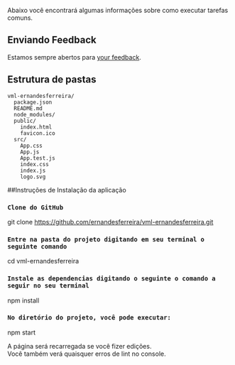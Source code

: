 
Abaixo você encontrará algumas informações sobre como executar tarefas comuns.<br>

## Enviando Feedback

Estamos sempre abertos para [your feedback](https://github.com/facebookincubator/create-react-app/issues).

## Estrutura de pastas

```
vml-ernandesferreira/
  package.json
  README.md
  node_modules/
  public/
    index.html
    favicon.ico
  src/
    App.css
    App.js
    App.test.js
    index.css
    index.js
    logo.svg
```

##Instruções de Instalação da aplicação
### `Clone do GitHub`
git clone https://github.com/ernandesferreira/vml-ernandesferreira.git

### `Entre na pasta do projeto digitando em seu terminal o seguinte comando`
cd vml-ernandesferreira

### `Instale as dependencias digitando o seguinte o comando a seguir no seu terminal`
npm install

### `No diretório do projeto, você pode executar:`
npm start

A página será recarregada se você fizer edições. <br>
Você também verá quaisquer erros de lint no console.


